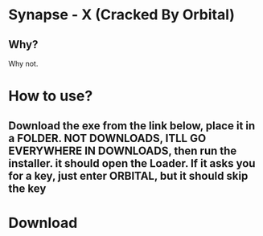 # Synapse - X (Cracked By Orbital)
## Why?
Why not. 

# How to use?
## Download the exe from the link below, place it in a FOLDER. NOT DOWNLOADS, ITLL GO EVERYWHERE IN DOWNLOADS, then run the installer. it should open the Loader. If it asks you for a key, just enter ORBITAL, but it should skip the key 

# Download 

